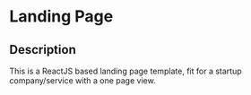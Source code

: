 # Landing Page 


## Description
This is a ReactJS based landing page template, fit for a startup company/service with a one page view.



